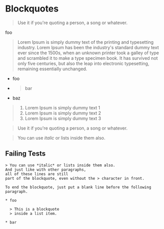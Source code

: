 # Blockquotes

> Use it if you're quoting a person, a song or whatever.

foo

> Lorem Ipsum is simply dummy text of the printing and typesetting industry.
> Lorem Ipsum has been the industry's standard dummy text ever since the 1500s, when an unknown printer took a galley of type and scrambled it to make a type specimen book.
> It has survived not only five centuries, but also the leap into electronic typesetting, remaining essentially unchanged.

- foo
- > bar
- baz

> 1. Lorem Ipsum is simply dummy text 1
> 2. Lorem Ipsum is simply dummy text 2
> 3. Lorem Ipsum is simply dummy text 3

> Use it if you're quoting a person, a song or whatever.

> You can use *italic* or lists inside them also.

## Failing Tests

```
> You can use *italic* or lists inside them also.
And just like with other paragraphs,
all of these lines are still
part of the blockquote, even without the > character in front.

To end the blockquote, just put a blank line before the following
paragraph.
```

```
* foo

  > This is a blockquote
  > inside a list item.

* bar
```
